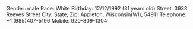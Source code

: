 Gender: male
Race: White
Birthday: 12/12/1992 (31 years old)
Street: 3933 Reeves Street
City, State, Zip: Appleton, Wisconsin(WI), 54911
Telephone: +1 (985)407-5196 
Mobile: 920-809-1304 
